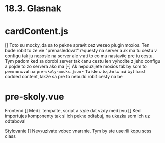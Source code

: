 # 18.3. Glasnak

# cardContent.js
[] Toto su mocky, da sa to pekne spravit cez wezeo plugin moxios. Ten bude robit to ze vie "prenasledovat" requesty na server a ak ma tu cestu v configu tak ju neposle na server ale vrati to co mu nastavite pre tu cestu. Tym padom ked sa dorobi server tak danu cestu len vyhodite z jeho configu a pojde to zo servera ako ma
[-] Ak nepouzijete moxios tak by som to premenoval na `pre-skoly-mocks.json`
	- Tu ide o to, že to má byť hard codded content, takže sa pre to nebudú robiť cesty na be

# pre-skoly.vue

Frontend
[] Medzi tempalte, script a style dat vzdy medzeru
[] Ked importujes komponenty tak si ich pekne odtabuj, na ukazku som ich uz odtaboval

Stylovanie
[] Nevyuzivate vobec vnaranie. Tym by ste usetrili kopu scss class